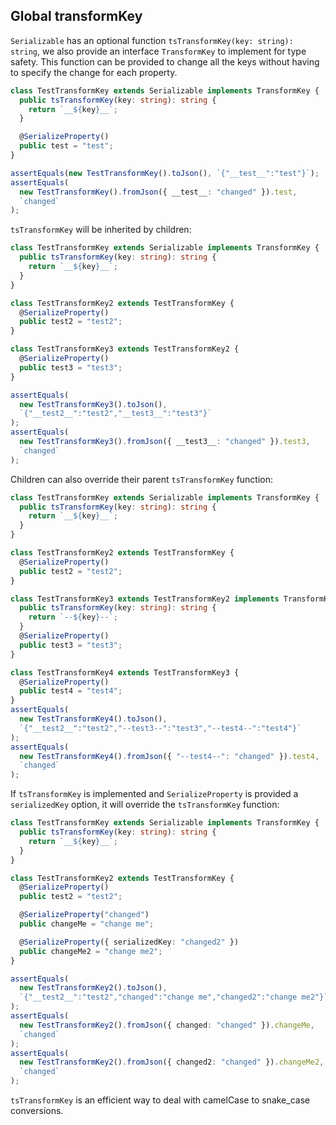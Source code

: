 ## Global transformKey

`Serializable` has an optional function `tsTransformKey(key: string): string`, we also
provide an interface `TransformKey` to implement for type safety. This function
can be provided to change all the keys without having to specify the change for each property.

```ts
class TestTransformKey extends Serializable implements TransformKey {
  public tsTransformKey(key: string): string {
    return `__${key}__`;
  }

  @SerializeProperty()
  public test = "test";
}

assertEquals(new TestTransformKey().toJson(), `{"__test__":"test"}`);
assertEquals(
  new TestTransformKey().fromJson({ __test__: "changed" }).test,
  `changed`
);
```

`tsTransformKey` will be inherited by children:

```ts
class TestTransformKey extends Serializable implements TransformKey {
  public tsTransformKey(key: string): string {
    return `__${key}__`;
  }
}

class TestTransformKey2 extends TestTransformKey {
  @SerializeProperty()
  public test2 = "test2";
}

class TestTransformKey3 extends TestTransformKey2 {
  @SerializeProperty()
  public test3 = "test3";
}

assertEquals(
  new TestTransformKey3().toJson(),
  `{"__test2__":"test2","__test3__":"test3"}`
);
assertEquals(
  new TestTransformKey3().fromJson({ __test3__: "changed" }).test3,
  `changed`
);
```

Children can also override their parent `tsTransformKey` function:

```ts
class TestTransformKey extends Serializable implements TransformKey {
  public tsTransformKey(key: string): string {
    return `__${key}__`;
  }
}

class TestTransformKey2 extends TestTransformKey {
  @SerializeProperty()
  public test2 = "test2";
}

class TestTransformKey3 extends TestTransformKey2 implements TransformKey {
  public tsTransformKey(key: string): string {
    return `--${key}--`;
  }
  @SerializeProperty()
  public test3 = "test3";
}

class TestTransformKey4 extends TestTransformKey3 {
  @SerializeProperty()
  public test4 = "test4";
}
assertEquals(
  new TestTransformKey4().toJson(),
  `{"__test2__":"test2","--test3--":"test3","--test4--":"test4"}`
);
assertEquals(
  new TestTransformKey4().fromJson({ "--test4--": "changed" }).test4,
  `changed`
);
```

If `tsTransformKey` is implemented and `SerializeProperty` is provided a
`serializedKey` option, it will override the `tsTransformKey` function:

```ts
class TestTransformKey extends Serializable implements TransformKey {
  public tsTransformKey(key: string): string {
    return `__${key}__`;
  }
}

class TestTransformKey2 extends TestTransformKey {
  @SerializeProperty()
  public test2 = "test2";

  @SerializeProperty("changed")
  public changeMe = "change me";

  @SerializeProperty({ serializedKey: "changed2" })
  public changeMe2 = "change me2";
}

assertEquals(
  new TestTransformKey2().toJson(),
  `{"__test2__":"test2","changed":"change me","changed2":"change me2"}`
);
assertEquals(
  new TestTransformKey2().fromJson({ changed: "changed" }).changeMe,
  `changed`
);
assertEquals(
  new TestTransformKey2().fromJson({ changed2: "changed" }).changeMe2,
  `changed`
);
```

`tsTransformKey` is an efficient way to deal with
camelCase to snake_case conversions.